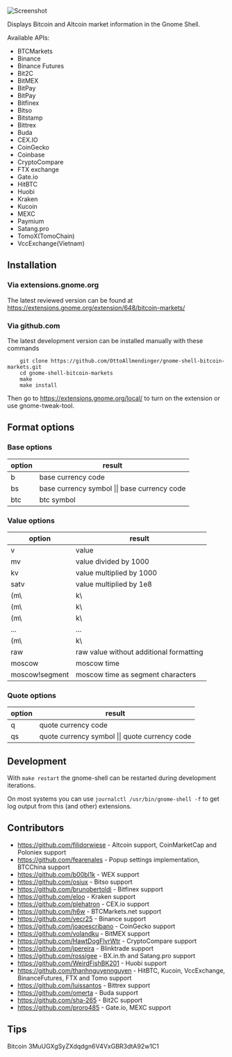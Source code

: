 ![Screenshot](https://github.com/OttoAllmendinger/gnome-shell-bitcoin-markets/blob/master/data/screenshot.png?raw=true)

Displays Bitcoin and Altcoin market information in the Gnome Shell.

Available APIs:

- BTCMarkets
- Binance
- Binance Futures
- Bit2C
- BitMEX
- BitPay
- BitPay
- Bitfinex
- Bitso
- Bitstamp
- Bittrex
- Buda
- CEX.IO
- CoinGecko
- Coinbase
- CryptoCompare
- FTX exchange
- Gate.io
- HitBTC
- Huobi
- Kraken
- Kucoin
- MEXC
- Paymium
- Satang.pro
- TomoX(TomoChain)
- VccExchange(Vietnam)

## Installation

### Via extensions.gnome.org

The latest reviewed version can be found at
https://extensions.gnome.org/extension/648/bitcoin-markets/

### Via github.com

The latest development version can be installed manually with these commands

        git clone https://github.com/OttoAllmendinger/gnome-shell-bitcoin-markets.git
        cd gnome-shell-bitcoin-markets
        make
        make install

Then go to https://extensions.gnome.org/local/ to turn on the extension or use
gnome-tweak-tool.

## Format options

### Base options

| option | result                                       |
| ------ | -------------------------------------------- |
| b      | base currency code                           |
| bs     | base currency symbol \|\| base currency code |
| btc    | btc symbol                                   |

### Value options

| option         | result                                  |
|----------------|-----------------------------------------|
| v              | value                                   |
| mv             | value divided by 1000                   |
| kv             | value multiplied by 1000                |
| satv           | value multiplied by 1e8                 |
| (m\            | k\                                      |sat)v0 | value with 0 decimals                   |
| (m\            | k\                                      |sat)v1 | value with 1 decimals                   |
| (m\            | k\                                      |sat)v2 | value with 2 decimals                   |
| ...            | ...                                     |
| (m\            | k\                                      |sat)v8 | value with 8 decimals                   |
| raw            | raw value without additional formatting |
| moscow         | moscow time                             |
| moscow!segment | moscow time as segment characters       |

### Quote options

| option | result                                         |
| ------ | ---------------------------------------------- |
| q      | quote currency code                            |
| qs     | quote currency symbol \|\| quote currency code |

## Development

With `make restart` the gnome-shell can be restarted during development iterations.

On most systems you can use `journalctl /usr/bin/gnome-shell -f` to get log output from this (and other) extensions.

## Contributors

- https://github.com/filidorwiese - Altcoin support, CoinMarketCap and Poloniex support
- https://github.com/fearenales - Popup settings implementation, BTCChina support
- https://github.com/b00bl1k - WEX support
- https://github.com/osiux - Bitso support
- https://github.com/brunobertoldi - Bitfinex support
- https://github.com/eloo - Kraken support
- https://github.com/plehatron - CEX.io support
- https://github.com/h6w - BTCMarkets.net support
- https://github.com/vecr25 - Binance support
- https://github.com/joaoescribano - CoinGecko support
- https://github.com/volandku - BitMEX support
- https://github.com/HawtDogFlvrWtr - CryptoCompare support
- https://github.com/jpereira - Blinktrade support
- https://github.com/rossigee - BX.in.th and Satang.pro support
- https://github.com/WeirdFishBK201 - Huobi support
- https://github.com/thanhnguyennguyen - HitBTC, Kucoin, VccExchange, BinanceFutures, FTX and Tomo support
- https://github.com/luissantos - Bittrex support
- https://github.com/omerta - Buda support
- https://github.com/sha-265 - Bit2C support
- https://github.com/proro485 - Gate.io, MEXC support

## Tips

Bitcoin 3MuUGXgSyZXdqdgn6V4VxGBR3dtA92w1C1
